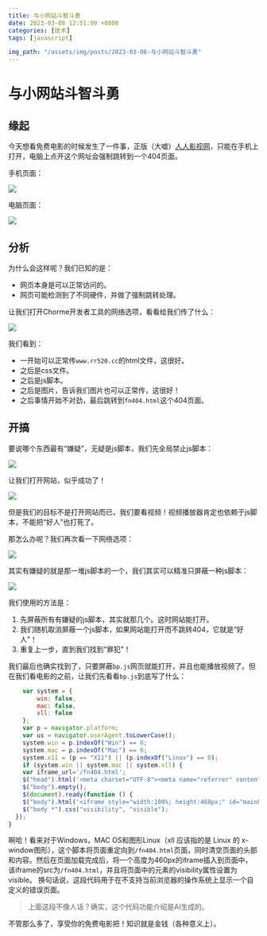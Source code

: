 ```yaml
---
title: 与小网站斗智斗勇
date: 2023-03-08 12:51:00 +0800
categories: [技术]
tags: [javascript]

img_path: "/assets/img/posts/2023-03-08-与小网站斗智斗勇"
---
```


# 与小网站斗智斗勇

## 缘起

今天想看免费电影的时候发生了一件事，正版（大嘘）[人人影视网](https://www.rr520.cc/)，只能在手机上打开，电脑上点开这个网址会强制跳转到一个404页面。

手机页面：

![](phone_page.PNG)

电脑页面：

![](PC_page.PNG)

## 分析

为什么会这样呢？我们已知的是：

-   网页本身是可以正常访问的。
-   网页可能检测到了不同硬件，并做了强制跳转处理。

让我们打开Chorme开发者工具的网络选项，看看给我们传了什么：

![](network_rr.PNG)

我们看到：

-   一开始可以正常传`www.rr520.cc`的html文件，这很好。
-   之后是css文件。
-   之后是js脚本。
-   之后是图片，告诉我们图片也可以正常传，这很好！
-   之后事情开始不对劲，最后跳转到`fn404.html`这个404页面。

## 开搞

要说哪个东西最有“嫌疑”，无疑是js脚本，我们先全局禁止js脚本：

![](no_js.PNG)

让我们打开网站，似乎成功了！

![](succ1_rr.PNG)

但是我们的目标不是打开网站而已，我们要看视频！视频播放器肯定也依赖于js脚本，不能把“好人”也打死了。

那怎么办呢？我们再次看一下网络选项：

![](network_rr.PNG)

其实有嫌疑的就是那一堆js脚本的一个，我们其实可以精准只屏蔽一种js脚本：

![](no_singal_js.png)

我们使用的方法是：

1.   先屏蔽所有有嫌疑的js脚本，其实就那几个。这时网站能打开。
2.   我们随机取消屏蔽一个js脚本，如果网站能打开而不跳转404，它就是“好人”！
3.   重复上一步，直到我们找到“罪犯”！

我们最后也确实找到了，只要屏蔽`bp.js`网页就能打开，并且也能播放视频了。但在我们看电影的之前，让我们先看看`bp.js`到底写了什么：

```javascript
    var system = {
        win: false,
        mac: false,
        xll: false
    };
    var p = navigator.platform;
    var us = navigator.userAgent.toLowerCase();
    system.win = p.indexOf("Win") == 0;
    system.mac = p.indexOf("Mac") == 0;
    system.x11 = (p == "X11") || (p.indexOf("Linux") == 0);
    if (system.win || system.mac || system.xll) {
    var iframe_url='/fn404.html';
    $("head").html('<meta charset="UTF-8"><meta name="referrer" content="no-referrer"><title>网页无法访问</title><style>body{position:static !important;}body *{ visibility:hidden; }</style> ');
    $("body").empty();
    $(document).ready(function () {
    $("body").html('<iframe style="width:100%; height:460px;" id="mainFrame" src="'+iframe_url+'" frameborder="0" scrolling="no"></iframe>').show();
    $("body *").css("visibility", "visible");
  });
}
```

啊哈！看来对于Windows，MAC OS和图形Linux（xll 应该指的是 Linux 的 x-window图形），这个脚本将页面重定向到`/fn404.html`页面，同时清空页面的头部和内容。然后在页面加载完成后，将一个高度为460px的iframe插入到页面中，该iframe的src为`/fn404.html`，并且将页面中的元素的visibility属性设置为visible。 换句话说，这段代码用于在不支持当前浏览器的操作系统上显示一个自定义的错误页面。

>   上面这段不像人话？确实，这个代码功能介绍是AI生成的。

不管那么多了，享受你的免费电影把！知识就是金钱（各种意义上）。
